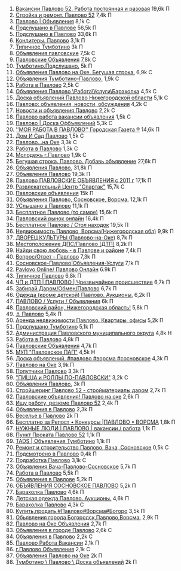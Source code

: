 
<htmml>
<head>

</head>
<body>
<ol>
 <li><a href="https://vk.com/public132842548">       Вакансии Павлово 52. Работа постоянная и разовая</a>      19,6k П</li>
 <li><a href="https://vk.com/public141614414">       Стройка и ремонт. Павлово 52</a>                           7,4k П</li>                 
 <li><a href="https://vk.com/4vito">                 Павлово | Объявления</a>                                   8,1k С</li>
 <li><a href="https://vk.com/pavlovo4u">             Подслушано в Павлове</a>                                  56,5k П</li>
 <li><a href="https://vk.com/lovepavlovonaoke">      Подслушано в Павлово</a>                                  33,6k П</li>
 <li><a href="https://vk.com/public162677097">       Кондитеры. Павлово</a>                                     3,1k П</li>
 <li><a href="https://vk.com/typical_tumbotino">     Типичное Тумботино</a>                                       3k П</li>
 <li><a href="https://vk.com/pavlovo_nn">            Объявления павловские</a>                                  7,5k С</li>
 <li><a href="https://vk.com/club202734426">         Павловские Объявления</a>                                  7,8k С</li>
 <li><a href="https://vk.com/tumbotino.podslushano"> Тумботино.Подслушано.</a>                                    5k П</li>
 <li><a href="https://vk.com/pavlikobl">             Объявления Павлово на Оке. Бегущая строка.</a>             6,9k С</li>
 <li><a href="https://vk.com/tumbotino52">           Объявления Тумботино-Павлово.</a>                          1,9k С</li>
 <li><a href="https://vk.com/club108000529">         Работа в Павлово</a>                                       2,5k С</li>
 <li><a href="https://vk.com/club194957039">         Объявления Павлово \Работа\Услуги\Барахолка</a>            4,5k С</li>
 <li><a href="https://vk.com/pavlovoobyava">         Доска объявлений Павлово Нижегородской области</a>         5,1k С</li>
 <li><a href="https://vk.com/pavlowo">               Павлово: объявления, новости, обсуждения</a>               4,2k С</li>
 <li><a href="https://vk.com/club109403823">         Новости и объявления Павлово</a>                           2,2k С</li>
 <li><a href="https://vk.com/pavlovo.house">         Павлово работа вакансии объявления</a>                     1,5k С</li>
 <li><a href="https://vk.com/club162324027">         Павлово | Доска Офбъявлений</a>                             5,3k С</li>
 <li><a href="https://vk.com/rabotavpavlovo">        ''МОЯ РАБОТА В ПАВЛОВО'' Городская Газета ®</a>           14,6k П</li>
 <li><a href="https://vk.com/club143110919">         Дом И Сад Павлово</a>                                      1,5k С</li>
 <li><a href="https://vk.com/club719194">            Павлово...на Оке</a>                                       3,3k С</li>
 <li><a href="https://vk.com/club179584838">         Работа в Павлово</a>                                       1,3k С</li>
 <li><a href="https://vk.com/pavlovo_molod">         Молодежь г.Павлово</a>                                     1,9k С</li>
 <li><a href="https://vk.com/pavlovonn">             Бегущая строка. Павлово. Добавь объявление</a>            27,6k П</li>
 <li><a href="https://vk.com/pavlovostrokaa">        Объявления Павлово.</a>                                   31,8k П</li>
 <li><a href="https://vk.com/pavlovo_ads">           Объявления Павлово</a>                                    19,3k П</li>
 <li><a href="https://vk.com/pavlovo_online">        Павлово ПАВЛОВСКИЕ ОБЪЯВЛЕНИЯ с 2011 г</a>                17,1k П</li>
 <li><a href="https://vk.com/rcspartakpavlovo">      Развлекательный Центр "Спартак"</a>                       15,7k С</li> 
 <li><a href="https://vk.com/pavobl">                Павловские объявления</a>                                   15k П</li> 
 <li><a href="https://vk.com/pavlovostr">            Объявления Павлово, Сосновское, Ворсма.</a>               12,1k П</li>
 <li><a href="https://vk.com/pavlovoche">            УСлышано в Павлово</a>                                    11,1k П</li>
 <li><a href="https://vk.com/bespavlovo">            Бесплатное Павлово (то самое)</a>                         15,6k П</li>
 <li><a href="https://vk.com/public101893755">       Павловский рынок онлайн</a>                               16,4k П</li>
 <li><a href="https://vk.com/freepavlovo">           Бесплатное Павлово / Стол находок</a>                     19,5k П</li>
 <li><a href="https://vk.com/pavlovodom">            Недвижимость Павлово, Ворсма(Нижегородская обл)</a>        9,9k П</li>
 <li><a href="https://vk.com/dvorets_pavlovo">       ДВОРЕЦ КУЛЬТУРЫ (Павлово-на-Оке)</a>                       8,7k П</li>
 <li><a href="https://vk.com/mdps_pavlovo">          Местоположение ДПС/Павлово [ДТП]</a>                       8,2k П</li>
 <li><a href="https://vk.com/pavlovopoisk">          Найди свою любовь - в Павлове и районе</a>                 7,4k П</li>
 <li><a href="https://vk.com/pavlove">               Вопрос/Ответ - Павлово</a>                                 7,3k П</li>
 <li><a href="https://vk.com/sosn.pavl">             Сосновское-Павлово|Объявления-Услуги</a>                   7,1k П</li>
 <li><a href="https://vk.com/pavlovoonline">         Pavlovo Online/ Павлово Онлайн</a>                         6.9k П</li>
 <li><a href="https://vk.com/typical_pavlovo">       Типичное Павлово</a>                                       6,8k П</li>
 <li><a href="https://vk.com/chp_i_dtp_pavlovo">     ЧП и ДТП | ПАВЛОВО | Чрезвычайное происшествие</a>         6,7k П</li>
 <li><a href="https://vk.com/timneyatebepavlovo">    Забирай Даром/Обмен/Павлово</a>                            6,7k П</li>
 <li><a href="https://vk.com/pavlovowear">           Одежда (кроме детской) Павлово. Аукционы.</a>              6,2k П</li>
 <li><a href="https://vk.com/uslugi_pavlovo">        ПАВЛОВО / Услуги / Объявления</a>                            6k П</li>
 <li><a href="https://vk.com/pavlovo_na_oke">        Павловский район, Нижегородская область!</a>               5,8k П</li>
 <li><a href="https://vk.com/pavlovo1566">          ⚓ Павлово</a>                                              5,4k П</li>
 <li><a href="https://vk.com/public175003985">       Аренда недвижимости Павлово. Квартиры, офисы</a>           5,2k П</li>
 <li><a href="https://vk.com/tymbotino_152">         Подслушано Тумботино</a>                                   5,1k П</li>
 <li><a href="https://vk.com/public166712532">       Администрация Павловского муниципального округа</a>        4,8k Н</li>
 <li><a href="https://vk.com/rabota.pavlovo">        Работа в Павлово</a>                                       4,8k П</li>
 <li><a href="https://vk.com/pavlovoontheoka">       Павловские Объявления</a>                                  4,7k П</li>
 <li><a href="https://vk.com/muppap">                МУП "Павловское ПАП"</a>                                   4,5k Н</li>
 <li><a href="https://vk.com/metallist_52">          Доска объявлений. #павлово #ворсма #сосновское</a>         4,3k П</li>
 <li><a href="https://vk.com/public1235480">         Павлово на Оке</a>                                         3,9k П</li>
 <li><a href="https://vk.com/podvezipvl">            Попутчики Павлово</a>                                      3,3k П</li>
 <li><a href="https://vk.com/pizzapp">               "ПИЦЦА и РОЛЛЫ ПО-ПАВЛОВСКИ"</a>                           3,2k С</li>
 <li><a href="https://vk.com/adpavlovo">             Объявления Павлово.</a>                                      3k П</li>
 <li><a href="https://vk.com/stroisharing_pavlovo">  Стройшеринг Павлово 52 - стройматериалы даром</a>          2,7k П</li>
 <li><a href="https://vk.com/public134132191">       Павловские объявления! Павлово на оке</a>                  2,6k П</li>
 <li><a href="https://vk.com/public139721543">       Ищу работу, резюме Павлово 52</a>                          2,4k П</li>
 <li><a href="https://vk.com/rekpavlovo">            Объявления в Павлово</a>                                   2,3k П</li>
 <li><a href="https://vk.com/tryndyndyn ">           Веселье в Павлово</a>                                        2k П</li>
 <li><a href="https://vk.com/konkurspavlovo">        Бесплатно за Репост • Конкурсы |ПАВЛОВО • ВОРСМА</a>       1,8k П</li>
 <li><a href="https://vk.com/pavlovolyudi">          НУЖНЫЕ ЛЮДИ | ПАВЛОВО | вакансии / работа</a>              1,1k П</li>
 <li><a href="https://vk.com/public146446281">       Пункт Проката Павлово 52</a>                               1,1k П</li>
 <li><a href="https://vk.com/t_ads">                 TADS | Объявления Тумботино</a>                            1,1k П</li>
 <li><a href="https://vk.com/club212073128">         Ремонт и строительство Павлово, Вача, Сосновское</a>       0,5k С</li>
 <li><a href="https://vk.com/podsmotreno_v_pavlovo"> Подсмотрено в Павлово</a>                                  0,4k П</li>
 <li><a href="https://vk.com/pavlovo_kalym">         Подработка Павлово</a>                                     3,1k С</li>
 <li><a href="https://vk.com/salevachapavlovo">      Объявления Вача-Павлово-Сосновское</a>                     5,7k П</li>
 <li><a href="https://vk.com/pavlovo_work">          Работа в Павлово</a>                                       5,5k П</li>
 <li><a href="https://vk.com/objavlenijavpavlove">   Объявления в Павлове</a>                                   5,2k П</li>
 <li><a href="https://vk.com/sos.pavl">              ОБЪЯВЛЕНИЯ СОСНОВСКОЕ ПАВЛОВО</a>                          5,2k П</li>
 <li><a href="https://vk.com/baraholka.pavlovo">     Барахолка Павлово</a>                                      4,6k П</li>
 <li><a href="https://vk.com/public143306122">       Детская одежда Павлово. Аукционы.</a>                      4,6k П</li>
 <li><a href="https://vk.com/club176763839">         Барахолка Павлово</a>                                      4,3k С</li>
 <li><a href="https://vk.com/public137750926">       Купить,продать,#Павлово#Ворсма#Богоро</a>                  3,5k П</li>
 <li><a href="https://vk.com/piar_pbv">              Обьявления города Богородск,Павлово,Ворсма.</a>            2,9k П</li>
 <li><a href="https://vk.com/public73195013">        Павлово на Оке Объявления</a>                              2,7k П</li>
 <li><a href="https://vk.com/pavlovo__na__oke">      Объявления в городе Павлово</a>                            2,6k С</li>
 <li><a href="https://vk.com/market_pavlovo">        Объявления в Павлово</a>                                   2,2k С</li>
 <li><a href="https://vk.com/club42363336">          Павлово Работа Вакансии</a>                                2,1k П</li>
 <li><a href="https://vk.com/club125768970">         г.Павлово Объявления</a>                                   2,1k С</li> 
 <li><a href="https://vk.com/setggb22">              Объявления Павлово на Оке</a>                                2k П</li>
 <li><a href="https://vk.com/tymbotino">             Тумботино \ Павлово \ Доска объявлений</a>                   2k П</li>
</ol>

</body>
</htmml>
